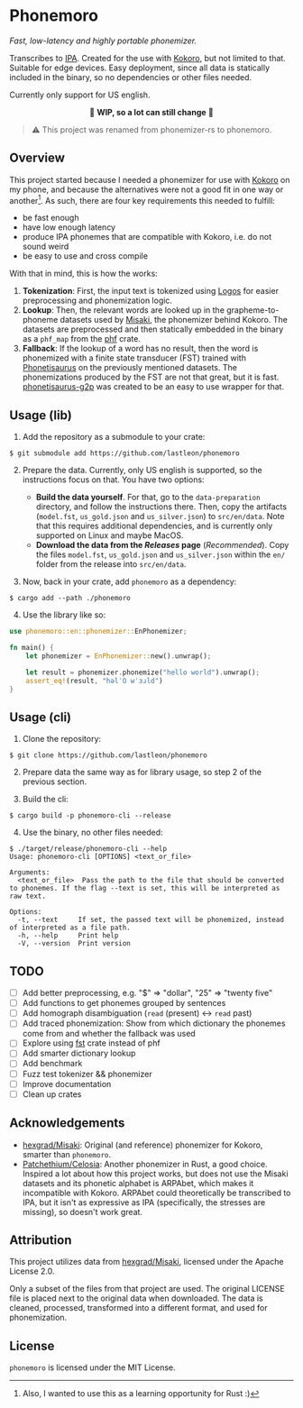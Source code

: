 # Phonemoro

_Fast, low-latency and highly portable phonemizer._

Transcribes to [IPA](https://en.wikipedia.org/wiki/International_Phonetic_Alphabet).
Created for the use with [Kokoro](https://huggingface.co/hexgrad/Kokoro-82M), but not limited to that.
Suitable for edge devices. Easy deployment, since all data is statically included in the binary, so no dependencies or other files needed.

Currently only support for US english.
<p align="center">
🚨 <b>WIP, so a lot can still change</b> 🚨
</p>

> ⚠️ This project was renamed from phonemizer-rs to phonemoro.

## Overview

This project started because I needed a phonemizer for use with [Kokoro](https://huggingface.co/hexgrad/Kokoro-82M) on my phone, and because the alternatives were not a good fit in one way or another[^1]. As such, there are four key requirements this needed to fulfill:
[^1]: Also, I wanted to use this as a learning opportunity for Rust :)

- be fast enough
- have low enough latency
- produce IPA phonemes that are compatible with Kokoro, i.e. do not sound weird
- be easy to use and cross compile

With that in mind, this is how the  works:

1. **Tokenization**: First, the input text is tokenized using [Logos](https://github.com/maciejhirsz/logos) for easier preprocessing and phonemization logic.
2. **Lookup**: Then, the relevant words are looked up in the grapheme-to-phoneme datasets used by [Misaki](https://github.com/hexgrad/Misaki), the phonemizer behind Kokoro. The datasets are preprocessed and then statically embedded in the binary as a `phf_map` from the [phf](https://github.com/rust-phf/rust-phf) crate.
3. **Fallback**: If the lookup of a word has no result, then the word is phonemized with a finite state transducer (FST) trained with [Phonetisaurus](https://github.com/AdolfVonKleist/Phonetisaurus) on the previously mentioned datasets. The phonemizations produced by the FST are not that great, but it is fast. [phonetisaurus-g2p](https://github.com/lastleon/phonetisaurus-g2p-rs) was created to be an easy to use wrapper for that.

## Usage (lib)

1. Add the repository as a submodule to your crate:

```shell
$ git submodule add https://github.com/lastleon/phonemoro
```

2. Prepare the data. Currently, only US english is supported, so the instructions focus on that. You have two options:

   - **Build the data yourself**. For that, go to the `data-preparation` directory, and follow the instructions there. Then, copy the artifacts (`model.fst`, `us_gold.json` and `us_silver.json`) to `src/en/data`. Note that this requires additional dependencies, and is currently only supported on Linux and maybe MacOS.
   - **Download the data from the _Releases_ page** (_Recommended_). Copy the files `model.fst`, `us_gold.json` and `us_silver.json` within the `en/` folder from the release into `src/en/data`.

3. Now, back in your crate, add `phonemoro` as a dependency:

```shell
$ cargo add --path ./phonemoro
```

4. Use the library like so:

```rust
use phonemoro::en::phonemizer::EnPhonemizer;

fn main() {
    let phonemizer = EnPhonemizer::new().unwrap();

    let result = phonemizer.phonemize("hello world").unwrap();
    assert_eq!(result, "həlˈO wˈɜɹld")
}
```

## Usage (cli)

1. Clone the repository:

```shell
$ git clone https://github.com/lastleon/phonemoro
```

2. Prepare data the same way as for library usage, so step 2 of the previous section.

3. Build the cli:

```shell
$ cargo build -p phonemoro-cli --release
```

4. Use the binary, no other files needed:

```shell
$ ./target/release/phonemoro-cli --help
Usage: phonemoro-cli [OPTIONS] <text_or_file>

Arguments:
  <text_or_file>  Pass the path to the file that should be converted to phonemes. If the flag --text is set, this will be interpreted as raw text.

Options:
  -t, --text     If set, the passed text will be phonemized, instead of interpreted as a file path.
  -h, --help     Print help
  -V, --version  Print version
```

## TODO

- [ ] Add better preprocessing, e.g. "$" => "dollar", "25" => "twenty five"
- [ ] Add functions to get phonemes grouped by sentences
- [ ] Add homograph disambiguation (`read` (present) <-> `read` past)
- [ ] Add traced phonemization: Show from which dictionary the phonemes come from and whether the fallback was used
- [ ] Explore using [fst](https://docs.rs/fst/latest/fst/) crate instead of phf
- [ ] Add smarter dictionary lookup
- [ ] Add benchmark
- [ ] Fuzz test tokenizer && phonemizer
- [ ] Improve documentation
- [ ] Clean up crates

## Acknowledgements

- [hexgrad/Misaki](https://github.com/hexgrad/Misaki): Original (and reference) phonemizer for Kokoro, smarter than `phonemoro`.
- [Patchethium/Celosia](https://github.com/Patchethium/Celosia): Another phonemizer in Rust, a good choice. Inspired a lot about how this project works, but does not use the Misaki datasets and its phonetic alphabet is ARPAbet, which makes it incompatible with Kokoro. ARPAbet could theoretically be transcribed to IPA, but it isn't as expressive as IPA (specifically, the stresses are missing), so doesn't work great.

## Attribution

This project utilizes data from [hexgrad/Misaki](https://github.com/hexgrad/Misaki), licensed under the Apache License 2.0.

Only a subset of the files from that project are used. The original LICENSE file is placed next to the original data when downloaded.
The data is cleaned, processed, transformed into a different format, and used for phonemization.

## License

`phonemoro` is licensed under the MIT License.
